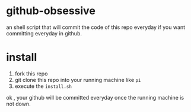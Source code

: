 # github-obsessive
an shell script that will commit the code of this repo everyday if you want committing everyday in github.

# install
1. fork this repo
2. git clone this repo into your running machine like `pi`
3. execute the `install.sh` 

ok , your github will be committed everyday once the running machine is not down.

